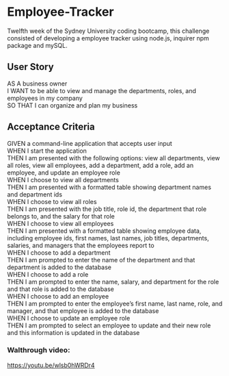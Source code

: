 # Employee-Tracker
Twelfth week of the Sydney University coding bootcamp, this challenge consisted of developing a employee tracker using node.js, inquirer npm package and mySQL. 

## User Story
AS A business owner<br>
I WANT to be able to view and manage the departments, roles, and employees in my company<br>
SO THAT I can organize and plan my business<br>

## Acceptance Criteria
GIVEN a command-line application that accepts user input<br>
WHEN I start the application<br>
THEN I am presented with the following options: view all departments, view all roles, view all employees, add a department, add a role, add an employee, and update an employee role<br>
WHEN I choose to view all departments<br>
THEN I am presented with a formatted table showing department names and department ids<br>
WHEN I choose to view all roles<br>
THEN I am presented with the job title, role id, the department that role belongs to, and the salary for that role<br>
WHEN I choose to view all employees<br>
THEN I am presented with a formatted table showing employee data, including employee ids, first names, last names, job titles, departments, salaries, and managers that the employees report to<br>
WHEN I choose to add a department<br>
THEN I am prompted to enter the name of the department and that department is added to the database<br>
WHEN I choose to add a role<br>
THEN I am prompted to enter the name, salary, and department for the role and that role is added to the database<br>
WHEN I choose to add an employee<br>
THEN I am prompted to enter the employee’s first name, last name, role, and manager, and that employee is added to the database<br>
WHEN I choose to update an employee role<br>
THEN I am prompted to select an employee to update and their new role and this information is updated in the database<br>

### Walthrough video:
https://youtu.be/wlsb0hWRDr4
